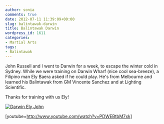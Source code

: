 ```yaml
---
author: sonia
comments: true
date: 2012-07-11 11:39:09+00:00
slug: balintawak-darwin
title: Balintawak Darwin
wordpress_id: 1611
categories:
- Martial Arts
tags:
- Balintawak
---
```


John Russell and I went to Darwin for a week, to escape the winter cold in Sydney. While we were training on Darwin Wharf (nice cool sea-breeze), a Filipino man Ely Baera asked if he could play. He's from Melbourne and learned his Balintawak from GM Vincente Sanchez and at Lighting Scientific.

Thanks for training with us Ely!

[![Darwin Ely John](http://blog.snowfrog.net/wp-content/uploads/2012/07/darwin_ely_johnB2-300x236.png)](http://blog.snowfrog.net/wp-content/uploads/2012/07/darwin_ely_johnB2.png)

[youtube=http://www.youtube.com/watch?v=PDWEBtbM7xk]
